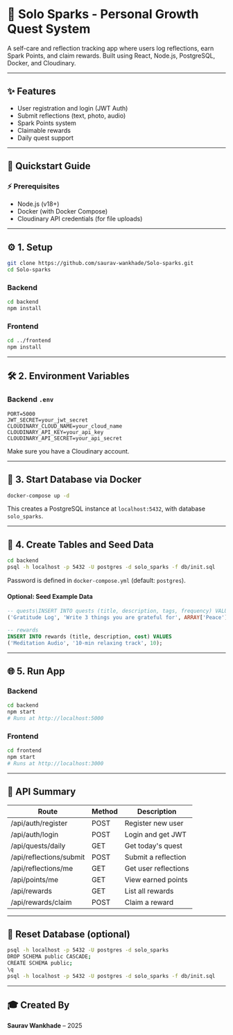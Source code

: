 # 🌟 Solo Sparks - Personal Growth Quest System

A self-care and reflection tracking app where users log reflections, earn Spark Points, and claim rewards. Built using React, Node.js, PostgreSQL, Docker, and Cloudinary.

---

## ✨ Features

- User registration and login (JWT Auth)
- Submit reflections (text, photo, audio)
- Spark Points system
- Claimable rewards
- Daily quest support

---

## 🚀 Quickstart Guide

### ⚡ Prerequisites

- Node.js (v18+)
- Docker (with Docker Compose)
- Cloudinary API credentials (for file uploads)

---

## ⚙️ 1. Setup

```bash
git clone https://github.com/saurav-wankhade/Solo-sparks.git
cd Solo-sparks
```

### Backend

```bash
cd backend
npm install
```

### Frontend

```bash
cd ../frontend
npm install
```

---

## 🛠️ 2. Environment Variables

### Backend `.env`

```
PORT=5000
JWT_SECRET=your_jwt_secret
CLOUDINARY_CLOUD_NAME=your_cloud_name
CLOUDINARY_API_KEY=your_api_key
CLOUDINARY_API_SECRET=your_api_secret
```

Make sure you have a Cloudinary account.

---

## 🚧 3. Start Database via Docker

```bash
docker-compose up -d
```

This creates a PostgreSQL instance at `localhost:5432`, with database `solo_sparks`.

---

## 🔨 4. Create Tables and Seed Data

```bash
cd backend
psql -h localhost -p 5432 -U postgres -d solo_sparks -f db/init.sql
```

Password is defined in `docker-compose.yml` (default: `postgres`).

#### Optional: Seed Example Data

```sql
-- quests\INSERT INTO quests (title, description, tags, frequency) VALUES
('Gratitude Log', 'Write 3 things you are grateful for', ARRAY['Peace'], 'daily');

-- rewards
INSERT INTO rewards (title, description, cost) VALUES
('Meditation Audio', '10-min relaxing track', 10);
```

---

## 🌐 5. Run App

### Backend

```bash
cd backend
npm start
# Runs at http://localhost:5000
```

### Frontend

```bash
cd frontend
npm start
# Runs at http://localhost:3000
```

---

## 📆 API Summary

| Route                   | Method | Description          |
| ----------------------- | ------ | -------------------- |
| /api/auth/register      | POST   | Register new user    |
| /api/auth/login         | POST   | Login and get JWT    |
| /api/quests/daily       | GET    | Get today's quest    |
| /api/reflections/submit | POST   | Submit a reflection  |
| /api/reflections/me     | GET    | Get user reflections |
| /api/points/me          | GET    | View earned points   |
| /api/rewards            | GET    | List all rewards     |
| /api/rewards/claim      | POST   | Claim a reward       |

---

## 🧳 Reset Database (optional)

```bash
psql -h localhost -p 5432 -U postgres -d solo_sparks
DROP SCHEMA public CASCADE;
CREATE SCHEMA public;
\q
psql -h localhost -p 5432 -U postgres -d solo_sparks -f db/init.sql
```

---

## 🎓 Created By

**Saurav Wankhade** – 2025

